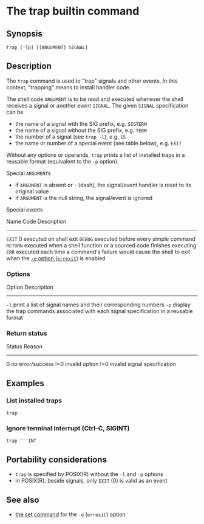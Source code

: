 # The trap builtin command

## Synopsis

    trap [-lp] [[ARGUMENT] SIGNAL]

## Description

The `trap` command is used to \"trap\" signals and other events. In this
context, \"trapping\" means to install handler code.

The shell code `ARGUMENT` is to be read and executed whenever the shell
receives a signal or another event `SIGNAL`. The given `SIGNAL`
specification can be

-   the name of a signal with the SIG prefix, e.g. `SIGTERM`
-   the name of a signal without the SIG prefix, e.g. `TERM`
-   the number of a signal (see `trap -l`), e.g. `15`
-   the name or number of a special event (see table below), e.g. `EXIT`

Without any options or operands, `trap` prints a list of installed traps
in a reusable format (equivalent to the `-p` option).

Special `ARGUMENT`s

-   if `ARGUMENT` is absent or `-` (dash), the signal/event handler is
    reset to its original value
-   if `ARGUMENT` is the null string, the signal/event is ignored

Special events

  Name       Code   Description
  ---------- ------ --------------------------------------------------------------------------------------------------------------------------------------------
  `EXIT`     0      executed on shell exit
  `DEBUG`           executed before every simple command
  `RETURN`          executed when a shell function or a sourced code finishes executing
  `ERR`             executed each time a command\'s failure would cause the shell to exit when the [`-e` option (`errexit`)](../../commands/builtin/set.md) is enabled

### Options

  Option   Description
  -------- ------------------------------------------------------------------------------------------
  `-l`     print a list of signal names and their corresponding numbers
  `-p`     display the trap commands associated with each signal specification in a reusable format

### Return status

  Status   Reason
  -------- ------------------------------
  0        no error/success
  !=0      invalid option
  !=0      invalid signal specification

## Examples

### List installed traps

    trap

### Ignore terminal interrupt (Ctrl-C, SIGINT)

    trap '' INT

## Portability considerations

-   `trap` is specified by POSIX(R) without the `-l` and `-p` options
-   in POSIX(R), beside signals, only `EXIT` (0) is valid as an event

## See also

-   [the set command](../../commands/builtin/set.md) for the `-e` (`errexit`)
    option
